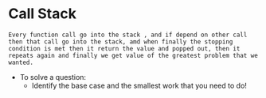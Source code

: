 # Call Stack
    Every function call go into the stack , and if depend on other call then that call go into the stack, amd when finally the stopping condition is met then it return the value and popped out, then it repeats again and finally we get value of the greatest problem that we wanted.

- To solve a question:
    - Identify the base case and the smallest work that you need to do!